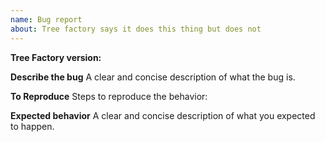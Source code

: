 ```yaml
---
name: Bug report
about: Tree factory says it does this thing but does not
---
```


**Tree Factory version:**

**Describe the bug**
A clear and concise description of what the bug is.

**To Reproduce**
Steps to reproduce the behavior:

**Expected behavior**
A clear and concise description of what you expected to happen.
